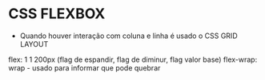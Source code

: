 # CSS FLEXBOX

* Quando houver interação com coluna e linha é usado o CSS GRID LAYOUT

flex: 1 1 200px (flag de espandir, flag de diminur, flag valor base)
flex-wrap: wrap - usado para informar que pode quebrar